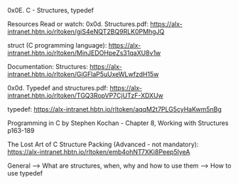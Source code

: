 0x0E. C - Structures, typedef

Resources
Read or watch:
0x0d. Structures.pdf:
https://alx-intranet.hbtn.io/rltoken/giS4eNQT2BQ9RLK0PMhgJQ

struct (C programming language):
https://alx-intranet.hbtn.io/rltoken/MinJEDOHpeZs31qaXU8v1w

Documentation: Structures:
https://alx-intranet.hbtn.io/rltoken/GiGFlaP5uUxeWLwfzdH15w

0x0d. Typedef and structures.pdf:
https://alx-intranet.hbtn.io/rltoken/TGQ3RopVP7CjUTzF-XDXUw

typedef:
https://alx-intranet.hbtn.io/rltoken/aqqM2t7PLG5cyHaKwm5nBg

Programming in C by Stephen Kochan - Chapter 8, Working with Structures p163-189

The Lost Art of C Structure Packing (Advanced - not mandatory):
https://alx-intranet.hbtn.io/rltoken/emb4ohNT7XKi8Peep5lyeA

General
--> What are structures, when, why and how to use them
--> How to use typedef

